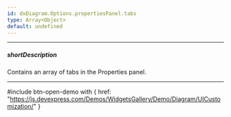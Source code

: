 ```yaml
---
id: dxDiagram.Options.propertiesPanel.tabs
type: Array<Object>
default: undefined
---
```

---
##### shortDescription
Contains an array of tabs in the Properties panel.

---
#include btn-open-demo with {
    href: "https://js.devexpress.com/Demos/WidgetsGallery/Demo/Diagram/UICustomization/"
}